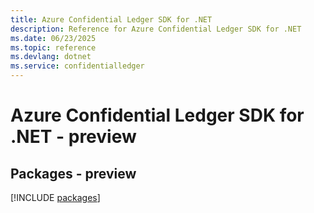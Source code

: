 ```yaml
---
title: Azure Confidential Ledger SDK for .NET
description: Reference for Azure Confidential Ledger SDK for .NET
ms.date: 06/23/2025
ms.topic: reference
ms.devlang: dotnet
ms.service: confidentialledger
---
```

# Azure Confidential Ledger SDK for .NET - preview
## Packages - preview
[!INCLUDE [packages](confidential-ledger-index.md)]